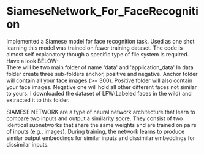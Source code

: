 # SiameseNetwork_For_FaceRecognition
Implemented a Siamese model for face recognition task. Used as one shot learning this model was trained on fewer training dataset. The code is almost self explanatory though a specific type of file system is required. Have a look BELOW-   
There will be two main folder of name 'data' and 'application_data'
In data folder create three sub-folders anchor, positive and negative.
Anchor folder will contain all your face images (>= 300).
Positive folder will also contain your face images.
Negative one will hold all other different faces not similar to yours. I downloaded the dataset of LFW(Labeled faces in the wild) and extracted it to this folder.

SIAMESE NETWORK are a type of neural network architecture that learn to compare two inputs and output a similarity score. They consist of two identical subnetworks that share the same weights and are trained on pairs of inputs (e.g., images). During training, the network learns to produce similar output embeddings for similar inputs and dissimilar embeddings for dissimilar inputs.


